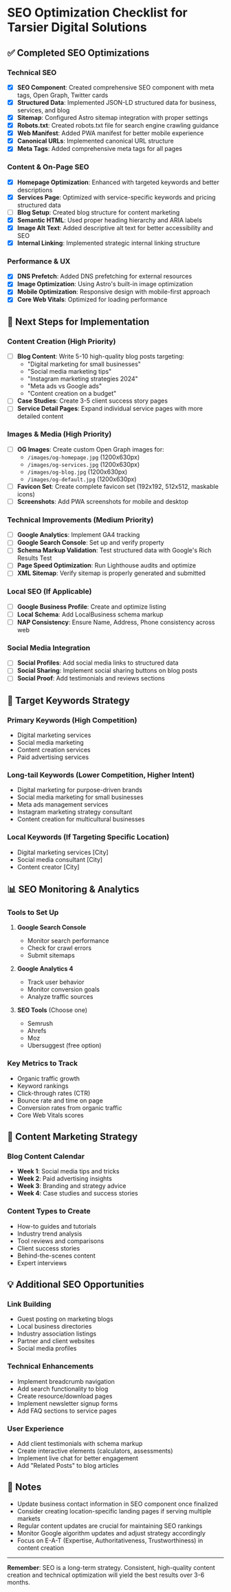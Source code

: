 # SEO Optimization Checklist for Tarsier Digital Solutions

## ✅ Completed SEO Optimizations

### Technical SEO
- [x] **SEO Component**: Created comprehensive SEO component with meta tags, Open Graph, Twitter cards
- [x] **Structured Data**: Implemented JSON-LD structured data for business, services, and blog
- [x] **Sitemap**: Configured Astro sitemap integration with proper settings
- [x] **Robots.txt**: Created robots.txt file for search engine crawling guidance
- [x] **Web Manifest**: Added PWA manifest for better mobile experience
- [x] **Canonical URLs**: Implemented canonical URL structure
- [x] **Meta Tags**: Added comprehensive meta tags for all pages

### Content & On-Page SEO
- [x] **Homepage Optimization**: Enhanced with targeted keywords and better descriptions
- [x] **Services Page**: Optimized with service-specific keywords and pricing structured data
- [ ] **Blog Setup**: Created blog structure for content marketing
- [x] **Semantic HTML**: Used proper heading hierarchy and ARIA labels
- [x] **Image Alt Text**: Added descriptive alt text for better accessibility and SEO
- [x] **Internal Linking**: Implemented strategic internal linking structure

### Performance & UX
- [x] **DNS Prefetch**: Added DNS prefetching for external resources
- [x] **Image Optimization**: Using Astro's built-in image optimization
- [x] **Mobile Optimization**: Responsive design with mobile-first approach
- [x] **Core Web Vitals**: Optimized for loading performance

## 🚧 Next Steps for Implementation

### Content Creation (High Priority)
- [ ] **Blog Content**: Write 5-10 high-quality blog posts targeting:
  - "Digital marketing for small businesses"
  - "Social media marketing tips"
  - "Instagram marketing strategies 2024"
  - "Meta ads vs Google ads"
  - "Content creation on a budget"
- [ ] **Case Studies**: Create 3-5 client success story pages
- [ ] **Service Detail Pages**: Expand individual service pages with more detailed content

### Images & Media (High Priority)
- [ ] **OG Images**: Create custom Open Graph images for:
  - `/images/og-homepage.jpg` (1200x630px)
  - `/images/og-services.jpg` (1200x630px)
  - `/images/og-blog.jpg` (1200x630px)
  - `/images/og-default.jpg` (1200x630px)
- [ ] **Favicon Set**: Create complete favicon set (192x192, 512x512, maskable icons)
- [ ] **Screenshots**: Add PWA screenshots for mobile and desktop

### Technical Improvements (Medium Priority)
- [ ] **Google Analytics**: Implement GA4 tracking
- [ ] **Google Search Console**: Set up and verify property
- [ ] **Schema Markup Validation**: Test structured data with Google's Rich Results Test
- [ ] **Page Speed Optimization**: Run Lighthouse audits and optimize
- [ ] **XML Sitemap**: Verify sitemap is properly generated and submitted

### Local SEO (If Applicable)
- [ ] **Google Business Profile**: Create and optimize listing
- [ ] **Local Schema**: Add LocalBusiness schema markup
- [ ] **NAP Consistency**: Ensure Name, Address, Phone consistency across web

### Social Media Integration
- [ ] **Social Profiles**: Add social media links to structured data
- [ ] **Social Sharing**: Implement social sharing buttons on blog posts
- [ ] **Social Proof**: Add testimonials and reviews sections

## 🎯 Target Keywords Strategy

### Primary Keywords (High Competition)
- Digital marketing services
- Social media marketing
- Content creation services
- Paid advertising services

### Long-tail Keywords (Lower Competition, Higher Intent)
- Digital marketing for purpose-driven brands
- Social media marketing for small businesses
- Meta ads management services
- Instagram marketing strategy consultant
- Content creation for multicultural businesses

### Local Keywords (If Targeting Specific Location)
- Digital marketing services [City]
- Social media consultant [City]
- Content creator [City]

## 📊 SEO Monitoring & Analytics

### Tools to Set Up
1. **Google Search Console**
   - Monitor search performance
   - Check for crawl errors
   - Submit sitemaps

2. **Google Analytics 4**
   - Track user behavior
   - Monitor conversion goals
   - Analyze traffic sources

3. **SEO Tools** (Choose one)
   - Semrush
   - Ahrefs
   - Moz
   - Ubersuggest (free option)

### Key Metrics to Track
- Organic traffic growth
- Keyword rankings
- Click-through rates (CTR)
- Bounce rate and time on page
- Conversion rates from organic traffic
- Core Web Vitals scores

## 🚀 Content Marketing Strategy

### Blog Content Calendar
- **Week 1**: Social media tips and tricks
- **Week 2**: Paid advertising insights
- **Week 3**: Branding and strategy advice
- **Week 4**: Case studies and success stories

### Content Types to Create
- How-to guides and tutorials
- Industry trend analysis
- Tool reviews and comparisons
- Client success stories
- Behind-the-scenes content
- Expert interviews

## 💡 Additional SEO Opportunities

### Link Building
- Guest posting on marketing blogs
- Local business directories
- Industry association listings
- Partner and client websites
- Social media profiles

### Technical Enhancements
- Implement breadcrumb navigation
- Add search functionality to blog
- Create resource/download pages
- Implement newsletter signup forms
- Add FAQ sections to service pages

### User Experience
- Add client testimonials with schema markup
- Create interactive elements (calculators, assessments)
- Implement live chat for better engagement
- Add "Related Posts" to blog articles

## 📝 Notes

- Update business contact information in SEO component once finalized
- Consider creating location-specific landing pages if serving multiple markets
- Regular content updates are crucial for maintaining SEO rankings
- Monitor Google algorithm updates and adjust strategy accordingly
- Focus on E-A-T (Expertise, Authoritativeness, Trustworthiness) in content creation

---

**Remember**: SEO is a long-term strategy. Consistent, high-quality content creation and technical optimization will yield the best results over 3-6 months.
